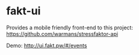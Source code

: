 # fakt-ui

Provides a mobile friendly front-end to this project: https://github.com/warmans/stressfaktor-api

Demo: http://ui.fakt.pw/#/events
